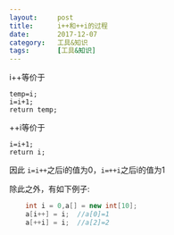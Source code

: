 ```yaml
---
layout:     post
title:      i++和++i的过程
date:  		2017-12-07
category:   工具&知识
tags:  		[工具&知识]
---
```

i++等价于
```
temp=i;
i=i+1;
return temp;
```
++i等价于
```
i=i+1;
return i;
```

因此 `i=i++`之后i的值为0，`i=++i`之后i的值为1

除此之外，有如下例子:
```Java
	int i = 0,a[] = new int[10];
	a[i++] = i;  //a[0]=1
	a[++i] = i;  //a[2]=2
```